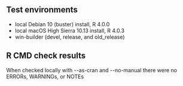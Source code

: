 ## Test environments
* local Debian 10 (buster) install, R 4.0.0
* local macOS High Sierra 10.13 install, R 4.0.3
* win-builder (devel, release, and old_release)

## R CMD check results

When checked locally with --as-cran and --no-manual
there were no ERRORs, WARNINGs, or NOTEs
